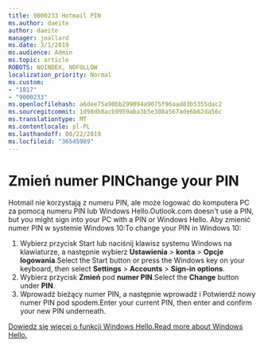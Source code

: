 ```yaml
---
title: 9000233 Hotmail PIN
ms.author: daeite
author: daeite
manager: joallard
ms.date: 3/1/2019
ms.audience: Admin
ms.topic: article
ROBOTS: NOINDEX, NOFOLLOW
localization_priority: Normal
ms.custom:
- "1817"
- "9000233"
ms.openlocfilehash: a6dee75a90bb299094a9075f96aad83b5355dac2
ms.sourcegitcommit: 1d98db8acb9959aba3b5e308a567ade6b62da56c
ms.translationtype: MT
ms.contentlocale: pl-PL
ms.lasthandoff: 08/22/2019
ms.locfileid: "36545989"
---
```

# <a name="change-your-pin"></a><span data-ttu-id="18580-102">Zmień numer PIN</span><span class="sxs-lookup"><span data-stu-id="18580-102">Change your PIN</span></span>

<span data-ttu-id="18580-103">Hotmail nie korzystają z numeru PIN, ale może logować do komputera PC za pomocą numeru PIN lub Windows Hello.</span><span class="sxs-lookup"><span data-stu-id="18580-103">Outlook.com doesn't use a PIN, but you might sign into your PC with a PIN or Windows Hello.</span></span> <span data-ttu-id="18580-104">Aby zmienić numer PIN w systemie Windows 10:</span><span class="sxs-lookup"><span data-stu-id="18580-104">To change your PIN in Windows 10:</span></span>

1. <span data-ttu-id="18580-105">Wybierz przycisk Start lub naciśnij klawisz systemu Windows na klawiaturze, a następnie wybierz **Ustawienia** > **konta** > **Opcje logowania**.</span><span class="sxs-lookup"><span data-stu-id="18580-105">Select the Start button or press the Windows key on your keyboard, then select **Settings** > **Accounts** > **Sign-in options**.</span></span>
2. <span data-ttu-id="18580-106">Wybierz przycisk **Zmień** pod **numer PIN**.</span><span class="sxs-lookup"><span data-stu-id="18580-106">Select the **Change** button under **PIN**.</span></span>
3. <span data-ttu-id="18580-107">Wprowadź bieżący numer PIN, a następnie wprowadź i Potwierdź nowy numer PIN pod spodem.</span><span class="sxs-lookup"><span data-stu-id="18580-107">Enter your current PIN, then enter and confirm your new PIN underneath.</span></span>

[<span data-ttu-id="18580-108">Dowiedz się więcej o funkcji Windows Hello.</span><span class="sxs-lookup"><span data-stu-id="18580-108">Read more about Windows Hello.</span></span>](https://support.microsoft.com/help/17215/)